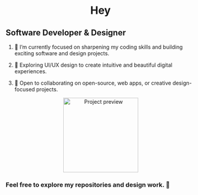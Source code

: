 <h1 align="center">Hey</h1>
<h2 align="left" height="50px">Software Developer & Designer</h2>

<ol>
  <li><p align="left" height="20px">🔭 I’m currently focused on sharpening my coding skills and building exciting software and design projects.</p></li>
  <li><p align="left" height="20px">🎨 Exploring UI/UX design to create intuitive and beautiful digital experiences.</p></li>
  <li><p align="left" height="20px">👯 Open to collaborating on open-source, web apps, or creative design-focused projects.</p></li>
</ol>

<div align="center">
  <img src="https://i.postimg.cc/nc0wLN5K/9be913165485635-64086d6a614e4.gif" height="199px" alt="Project preview" />
</div>

<div align="center">
  <h3 align="left">Feel free to explore my repositories and design work. 🚀</h3> 
</div>
